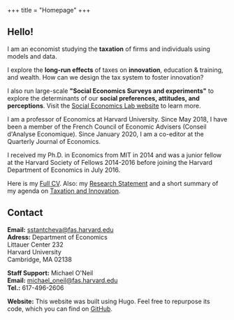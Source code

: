 +++
title = "Homepage"
+++

## Hello!

I am an economist studying the **taxation** of firms and individuals using models and data.

I explore the **long-run effects** of taxes on **innovation**, education & training, and wealth. How can we design the tax system to foster innovation?

I also run large-scale **"Social Economics Surveys and experiments"** to explore the determinants of our **social preferences, attitudes, and perceptions**. Visit the [Social Economics Lab website](http://socialeconomicslab.org/) to learn more. 


I am a professor of Economics at Harvard University. Since May 2018, I have been a member of the French Council of Economic Advisers (Conseil d'Analyse Economique).  Since January 2020, I am a co-editor at the Quarterly Journal of Economics.

I received my Ph.D. in Economics from MIT in 2014 and was a junior fellow at the Harvard Society of Fellows 2014-2016 before joining the Harvard Department of Economics in July 2016.

Here is my [Full CV](https://scholar.harvard.edu/files/stantcheva/files/cv_sstantcheva_may2021.pdf). Also: my [Research Statement](https://scholar.harvard.edu/files/stantcheva/files/stantcheva_research_statement_v1.pdf) and a short summary of my agenda on [Taxation and Innovation](https://www.nber.org/reporter/2018number3/stantcheva.html). 


## Contact

**Email:** [sstantcheva@fas.harvard.edu](sstantcheva@fas.harvard.edu)  
**Adress:** 
Department of Economics  
Littauer Center 232  
Harvard University  
Cambridge, MA  02138  

**Staff Support:** Michael O'Neil  
**Email:** [michael_oneil@fas.harvard.edu](michael_oneil@fas.harvard.edu)  
**Tel.:** 617-496-2606  


**Website:** This website was built using Hugo. Feel free to repurpose its code, which you can find on [GitHub](https://github.com/cschesch/stefanie-stantcheva).
